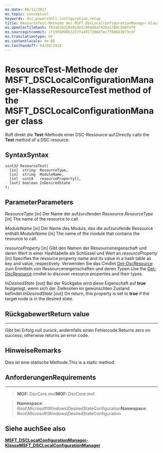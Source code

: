 ```yaml
---
ms.date: 06/12/2017
ms.topic: conceptual
keywords: dsc,powershell,configuration,setup
title: ResourceTest-Methode der MSFT_DSCLocalConfigurationManager-Klasse
ms.openlocfilehash: f03a034329a9cde5cd44dbaf42ba1789c2b8f4f9
ms.sourcegitcommit: cf195b090b3223fa4917206dfec7f0b603873cdf
ms.translationtype: HT
ms.contentlocale: de-DE
ms.lasthandoff: 04/09/2018
---
```

# <a name="resourcetest-method-of-the-msftdsclocalconfigurationmanager-class"></a><span data-ttu-id="dcc0b-103">ResourceTest-Methode der MSFT_DSCLocalConfigurationManager-Klasse</span><span class="sxs-lookup"><span data-stu-id="dcc0b-103">ResourceTest method of the MSFT_DSCLocalConfigurationManager class</span></span>

<span data-ttu-id="dcc0b-104">Ruft direkt die **Test**-Methode einer DSC-Ressource auf.</span><span class="sxs-lookup"><span data-stu-id="dcc0b-104">Directly calls the **Test** method of a DSC resource.</span></span>

<a name="syntax"></a><span data-ttu-id="dcc0b-105">Syntax</span><span class="sxs-lookup"><span data-stu-id="dcc0b-105">Syntax</span></span>
------

```mof
uint32 ResourceTest(
  [in]  string  ResourceType,
  [in]  string  ModuleName,
  [in]  uint8   resourceProperty[],
  [out] boolean InDesiredState
);
```

<a name="parameters"></a><span data-ttu-id="dcc0b-106">Parameter</span><span class="sxs-lookup"><span data-stu-id="dcc0b-106">Parameters</span></span>
----------

<span data-ttu-id="dcc0b-107">*ResourceType* \[in\] Der Name der aufzurufenden Ressource.</span><span class="sxs-lookup"><span data-stu-id="dcc0b-107">*ResourceType* \[in\] The name of the resource to call.</span></span>

<span data-ttu-id="dcc0b-108">*ModuleName* \[in\] Der Name des Moduls, das die aufzurufende Ressource enthält.</span><span class="sxs-lookup"><span data-stu-id="dcc0b-108">*ModuleName* \[in\] The name of the module that contains the resource to call.</span></span>

<span data-ttu-id="dcc0b-109">*resourceProperty* \[in\] Gibt den Namen der Ressourceneigenschaft und deren Wert in einer Hashtabelle als Schlüssel und Wert an.</span><span class="sxs-lookup"><span data-stu-id="dcc0b-109">*resourceProperty* \[in\] Specifies the resource property name and its value in a hash table as key and value, respectively.</span></span> <span data-ttu-id="dcc0b-110">Verwenden Sie das Cmdlet [Get-DscResource](https://technet.microsoft.com/library/dn521625.aspx) zum Ermitteln von Ressourceneigenschaften und deren Typen.</span><span class="sxs-lookup"><span data-stu-id="dcc0b-110">Use the [Get-DscResource](https://technet.microsoft.com/library/dn521625.aspx) cmdlet to discover resource properties and their types.</span></span>

<span data-ttu-id="dcc0b-111">*InDesiredState* \[out\] Bei der Rückgabe wird diese Eigenschaft auf **true** festgelegt, wenn sich der Zielknoten im gewünschten Zustand befindet.</span><span class="sxs-lookup"><span data-stu-id="dcc0b-111">*InDesiredState* \[out\] On return, this property is set to **true** if the target node is in the desired state.</span></span>

## <a name="return-value"></a><span data-ttu-id="dcc0b-112">Rückgabewert</span><span class="sxs-lookup"><span data-stu-id="dcc0b-112">Return value</span></span>
------------

<span data-ttu-id="dcc0b-113">Gibt bei Erfolg null zurück, andernfalls einen Fehlercode.</span><span class="sxs-lookup"><span data-stu-id="dcc0b-113">Returns zero on success; otherwise returns an error code.</span></span>

## <a name="remarks"></a><span data-ttu-id="dcc0b-114">Hinweise</span><span class="sxs-lookup"><span data-stu-id="dcc0b-114">Remarks</span></span>

<span data-ttu-id="dcc0b-115">Dies ist eine statische Methode.</span><span class="sxs-lookup"><span data-stu-id="dcc0b-115">This is a static method.</span></span>

## <a name="requirements"></a><span data-ttu-id="dcc0b-116">Anforderungen</span><span class="sxs-lookup"><span data-stu-id="dcc0b-116">Requirements</span></span>
------------
><span data-ttu-id="dcc0b-117">**MOF:** DscCore.mof</span><span class="sxs-lookup"><span data-stu-id="dcc0b-117">**MOF:** DscCore.mof</span></span>

><span data-ttu-id="dcc0b-118">**Namespace**: Root\Microsoft\Windows\DesiredStateConfiguration</span><span class="sxs-lookup"><span data-stu-id="dcc0b-118">**Namespace**: Root\Microsoft\Windows\DesiredStateConfiguration</span></span>


## <a name="see-also"></a><span data-ttu-id="dcc0b-119">Siehe auch</span><span class="sxs-lookup"><span data-stu-id="dcc0b-119">See also</span></span>


[<span data-ttu-id="dcc0b-120">**MSFT_DSCLocalConfigurationManager-Klasse**</span><span class="sxs-lookup"><span data-stu-id="dcc0b-120">**MSFT_DSCLocalConfigurationManager**</span></span>](msft-dsclocalconfigurationmanager.md)